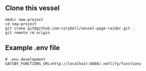 ## Clone this vessel

```shell
mkdir new-project
cd new-project
git clone git@github.com:corybell/vessel-page-raider.git .
git remote rm origin
```

## Example .env file

```
# .env.development
GATSBY_FUNCTIONS_URL=http://localhost:8888/.netlify/functions
```
